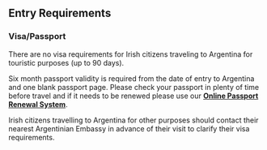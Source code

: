 ## Entry Requirements

### **Visa/Passport**

There are no visa requirements for Irish citizens traveling to Argentina for touristic purposes (up to 90 days).

Six month passport validity is required from the date of entry to Argentina and one blank passport page. Please check your passport in plenty of time before travel and if it needs to be renewed please use our [**Online Passport Renewal System**](https://www.ireland.ie/en/dfa/passports/passport-online/).

Irish citizens travelling to Argentina for other purposes should contact their nearest Argentinian Embassy in advance of their visit to clarify their visa requirements.